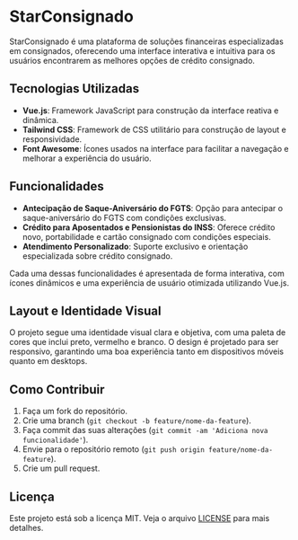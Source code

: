 # StarConsignado

StarConsignado é uma plataforma de soluções financeiras especializadas em consignados, oferecendo uma interface interativa e intuitiva para os usuários encontrarem as melhores opções de crédito consignado.

## Tecnologias Utilizadas

- **Vue.js**: Framework JavaScript para construção da interface reativa e dinâmica.
- **Tailwind CSS**: Framework de CSS utilitário para construção de layout e responsividade.
- **Font Awesome**: Ícones usados na interface para facilitar a navegação e melhorar a experiência do usuário.

## Funcionalidades

- **Antecipação de Saque-Aniversário do FGTS**: Opção para antecipar o saque-aniversário do FGTS com condições exclusivas.
- **Crédito para Aposentados e Pensionistas do INSS**: Oferece crédito novo, portabilidade e cartão consignado com condições especiais.
- **Atendimento Personalizado**: Suporte exclusivo e orientação especializada sobre crédito consignado.
  
Cada uma dessas funcionalidades é apresentada de forma interativa, com ícones dinâmicos e uma experiência de usuário otimizada utilizando Vue.js.

## Layout e Identidade Visual

O projeto segue uma identidade visual clara e objetiva, com uma paleta de cores que inclui preto, vermelho e branco. O design é projetado para ser responsivo, garantindo uma boa experiência tanto em dispositivos móveis quanto em desktops.

## Como Contribuir

1. Faça um fork do repositório.
2. Crie uma branch (`git checkout -b feature/nome-da-feature`).
3. Faça commit das suas alterações (`git commit -am 'Adiciona nova funcionalidade'`).
4. Envie para o repositório remoto (`git push origin feature/nome-da-feature`).
5. Crie um pull request.

## Licença

Este projeto está sob a licença MIT. Veja o arquivo [LICENSE](LICENSE) para mais detalhes.
